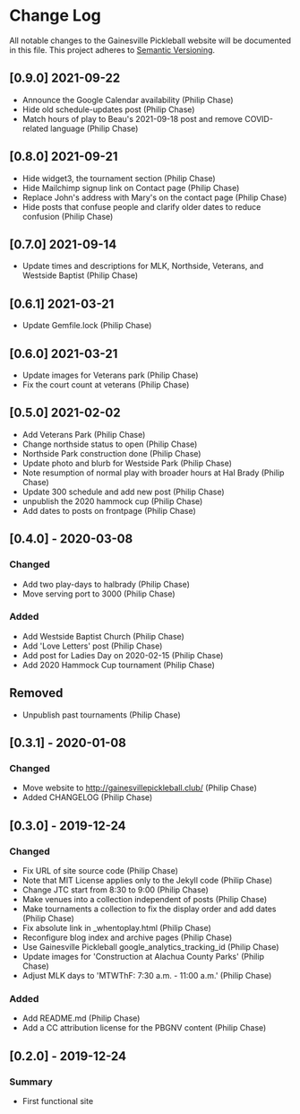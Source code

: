 # Change Log
All notable changes to the Gainesville Pickleball website will be documented in this file.
This project adheres to [Semantic Versioning](http://semver.org/).


## [0.9.0] 2021-09-22
- Announce the Google Calendar availability (Philip Chase)
- Hide old schedule-updates post (Philip Chase)
- Match hours of play to Beau's 2021-09-18 post and remove COVID-related language (Philip Chase)


## [0.8.0] 2021-09-21
- Hide widget3, the tournament section (Philip Chase)
- Hide Mailchimp signup link on Contact page (Philip Chase)
- Replace John's address with Mary's on the contact page (Philip Chase)
- Hide posts that confuse people and clarify older dates to reduce confusion (Philip Chase)


## [0.7.0] 2021-09-14
- Update times and descriptions for MLK, Northside, Veterans, and Westside Baptist (Philip Chase)


## [0.6.1] 2021-03-21
- Update Gemfile.lock (Philip Chase)


## [0.6.0] 2021-03-21
- Update images for Veterans park (Philip Chase)
- Fix the court count at veterans (Philip Chase)


## [0.5.0] 2021-02-02
- Add Veterans Park (Philip Chase)
- Change northside status to open (Philip Chase)
- Northside Park construction done (Philip Chase)
- Update photo and blurb for Westside Park (Philip Chase)
- Note resumption of normal play with broader hours at Hal Brady (Philip Chase)
- Update 300 schedule and add new post (Philip Chase)
- unpublish the 2020 hammock cup (Philip Chase)
- Add dates to posts on frontpage (Philip Chase)


## [0.4.0] - 2020-03-08
### Changed
- Add two play-days to halbrady (Philip Chase)
- Move serving port to 3000 (Philip Chase)

### Added
- Add Westside Baptist Church (Philip Chase)
- Add 'Love Letters' post (Philip Chase)
- Add post for Ladies Day on 2020-02-15 (Philip Chase)
- Add 2020 Hammock Cup tournament (Philip Chase)

## Removed
- Unpublish past tournaments (Philip Chase)


## [0.3.1] - 2020-01-08
### Changed
- Move website to http://gainesvillepickleball.club/ (Philip Chase)
- Added CHANGELOG (Philip Chase)


## [0.3.0] - 2019-12-24
### Changed
- Fix URL of site source code (Philip Chase)
- Note that MIT License applies only to the Jekyll code (Philip Chase)
- Change JTC start from 8:30 to 9:00 (Philip Chase)
- Make venues into a collection independent of posts (Philip Chase)
- Make tournaments a collection to fix the display order and add dates (Philip Chase)
- Fix absolute link in _whentoplay.html (Philip Chase)
- Reconfigure blog index and archive pages (Philip Chase)
- Use Gainesville Pickleball google_analytics_tracking_id (Philip Chase)
- Update images for 'Construction at Alachua County Parks' (Philip Chase)
- Adjust MLK days to 'MTWThF: 7:30 a.m. - 11:00 a.m.' (Philip Chase)

### Added
- Add README.md (Philip Chase)
- Add a CC attribution license for the PBGNV content (Philip Chase)


## [0.2.0] - 2019-12-24
### Summary
- First functional site
